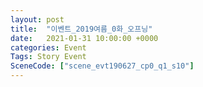 ```yaml
---
layout: post
title:  "이벤트_2019여름_0화_오프닝"
date:   2021-01-31 10:00:00 +0000
categories: Event
Tags: Story Event
SceneCode: ["scene_evt190627_cp0_q1_s10"]
---
```

